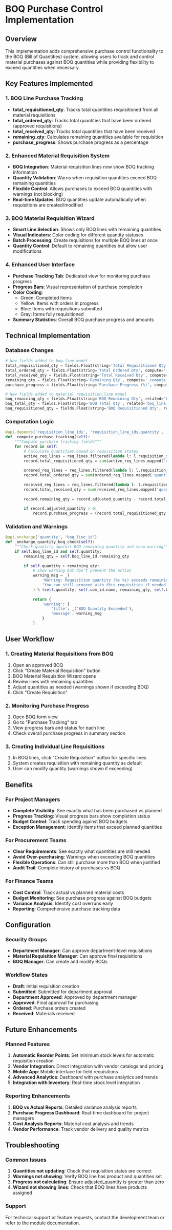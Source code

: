 # BOQ Purchase Control Implementation

## Overview
This implementation adds comprehensive purchase control functionality to the BOQ (Bill of Quantities) system, allowing users to track and control material purchases against BOQ quantities while providing flexibility to exceed quantities when necessary.

## Key Features Implemented

### 1. BOQ Line Purchase Tracking
- **total_requisitioned_qty**: Tracks total quantities requisitioned from all material requisitions
- **total_ordered_qty**: Tracks total quantities that have been ordered (approved requisitions)
- **total_received_qty**: Tracks total quantities that have been received
- **remaining_qty**: Calculates remaining quantities available for requisition
- **purchase_progress**: Shows purchase progress as a percentage

### 2. Enhanced Material Requisition System
- **BOQ Integration**: Material requisition lines now show BOQ tracking information
- **Quantity Validation**: Warns when requisition quantities exceed BOQ remaining quantities
- **Flexible Control**: Allows purchases to exceed BOQ quantities with warnings (not blocking)
- **Real-time Updates**: BOQ quantities update automatically when requisitions are created/modified

### 3. BOQ Material Requisition Wizard
- **Smart Line Selection**: Shows only BOQ lines with remaining quantities
- **Visual Indicators**: Color coding for different quantity statuses
- **Batch Processing**: Create requisitions for multiple BOQ lines at once
- **Quantity Control**: Default to remaining quantities but allow user modifications

### 4. Enhanced User Interface
- **Purchase Tracking Tab**: Dedicated view for monitoring purchase progress
- **Progress Bars**: Visual representation of purchase completion
- **Color Coding**: 
  - Green: Completed items
  - Yellow: Items with orders in progress
  - Blue: Items with requisitions submitted
  - Gray: Items fully requisitioned
- **Summary Statistics**: Overall BOQ purchase progress and amounts

## Technical Implementation

### Database Changes
```python
# New fields added to boq.line model
total_requisitioned_qty = fields.Float(string='Total Requisitioned Qty', compute='_compute_purchase_tracking', store=True)
total_ordered_qty = fields.Float(string='Total Ordered Qty', compute='_compute_purchase_tracking', store=True)
total_received_qty = fields.Float(string='Total Received Qty', compute='_compute_purchase_tracking', store=True)
remaining_qty = fields.Float(string='Remaining Qty', compute='_compute_purchase_tracking', store=True)
purchase_progress = fields.Float(string='Purchase Progress (%)', compute='_compute_purchase_tracking', store=True)

# New fields added to material.requisition.line model
boq_remaining_qty = fields.Float(string='BOQ Remaining Qty', related='boq_line_id.remaining_qty', readonly=True)
boq_total_qty = fields.Float(string='BOQ Total Qty', related='boq_line_id.adjusted_quantity', readonly=True)
boq_requisitioned_qty = fields.Float(string='BOQ Requisitioned Qty', related='boq_line_id.total_requisitioned_qty', readonly=True)
```

### Computation Logic
```python
@api.depends('requisition_line_ids', 'requisition_line_ids.quantity', 'requisition_line_ids.requisition_state')
def _compute_purchase_tracking(self):
    """Compute purchase tracking fields"""
    for record in self:
        # Calculate quantities based on requisition states
        active_req_lines = req_lines.filtered(lambda l: l.requisition_state not in ['cancelled', 'rejected'])
        record.total_requisitioned_qty = sum(active_req_lines.mapped('quantity'))
        
        ordered_req_lines = req_lines.filtered(lambda l: l.requisition_state in ['approved', 'ordered', 'received'])
        record.total_ordered_qty = sum(ordered_req_lines.mapped('quantity'))
        
        received_req_lines = req_lines.filtered(lambda l: l.requisition_state == 'received')
        record.total_received_qty = sum(received_req_lines.mapped('quantity'))
        
        record.remaining_qty = record.adjusted_quantity - record.total_requisitioned_qty
        
        if record.adjusted_quantity > 0:
            record.purchase_progress = (record.total_requisitioned_qty / record.adjusted_quantity) * 100
```

### Validation and Warnings
```python
@api.onchange('quantity', 'boq_line_id')
def _onchange_quantity_boq_check(self):
    """Check quantity against BOQ remaining quantity and show warning"""
    if self.boq_line_id and self.quantity:
        remaining_qty = self.boq_line_id.remaining_qty
        
        if self.quantity > remaining_qty:
            # Show warning but don't prevent the action
            warning_msg = _(
                'Warning: Requisition quantity (%s %s) exceeds remaining BOQ quantity (%s %s).\n'
                'You can still proceed with this requisition if needed.'
            ) % (self.quantity, self.uom_id.name, remaining_qty, self.boq_line_id.uom_id.name)
            
            return {
                'warning': {
                    'title': _('BOQ Quantity Exceeded'),
                    'message': warning_msg
                }
            }
```

## User Workflow

### 1. Creating Material Requisitions from BOQ
1. Open an approved BOQ
2. Click "Create Material Requisition" button
3. BOQ Material Requisition Wizard opens
4. Review lines with remaining quantities
5. Adjust quantities as needed (warnings shown if exceeding BOQ)
6. Click "Create Requisition"

### 2. Monitoring Purchase Progress
1. Open BOQ form view
2. Go to "Purchase Tracking" tab
3. View progress bars and status for each line
4. Check overall purchase progress in summary section

### 3. Creating Individual Line Requisitions
1. In BOQ lines, click "Create Requisition" button for specific lines
2. System creates requisition with remaining quantity as default
3. User can modify quantity (warnings shown if exceeding)

## Benefits

### For Project Managers
- **Complete Visibility**: See exactly what has been purchased vs planned
- **Progress Tracking**: Visual progress bars show completion status
- **Budget Control**: Track spending against BOQ budgets
- **Exception Management**: Identify items that exceed planned quantities

### For Procurement Teams
- **Clear Requirements**: See exactly what quantities are still needed
- **Avoid Over-purchasing**: Warnings when exceeding BOQ quantities
- **Flexible Operations**: Can still purchase more than BOQ when justified
- **Audit Trail**: Complete history of purchases vs BOQ

### For Finance Teams
- **Cost Control**: Track actual vs planned material costs
- **Budget Monitoring**: See purchase progress against BOQ budgets
- **Variance Analysis**: Identify cost overruns early
- **Reporting**: Comprehensive purchase tracking data

## Configuration

### Security Groups
- **Department Manager**: Can approve department-level requisitions
- **Material Requisition Manager**: Can approve final requisitions
- **BOQ Manager**: Can create and modify BOQs

### Workflow States
- **Draft**: Initial requisition creation
- **Submitted**: Submitted for department approval
- **Department Approved**: Approved by department manager
- **Approved**: Final approval for purchasing
- **Ordered**: Purchase orders created
- **Received**: Materials received

## Future Enhancements

### Planned Features
1. **Automatic Reorder Points**: Set minimum stock levels for automatic requisition creation
2. **Vendor Integration**: Direct integration with vendor catalogs and pricing
3. **Mobile App**: Mobile interface for field requisitions
4. **Advanced Analytics**: Dashboard with purchase analytics and trends
5. **Integration with Inventory**: Real-time stock level integration

### Reporting Enhancements
1. **BOQ vs Actual Reports**: Detailed variance analysis reports
2. **Purchase Progress Dashboard**: Real-time dashboard for project managers
3. **Cost Analysis Reports**: Material cost analysis and trends
4. **Vendor Performance**: Track vendor delivery and quality metrics

## Troubleshooting

### Common Issues
1. **Quantities not updating**: Check that requisition states are correct
2. **Warnings not showing**: Verify BOQ line has product and quantities set
3. **Progress not calculating**: Ensure adjusted_quantity is greater than zero
4. **Wizard not showing lines**: Check that BOQ lines have products assigned

### Support
For technical support or feature requests, contact the development team or refer to the module documentation.